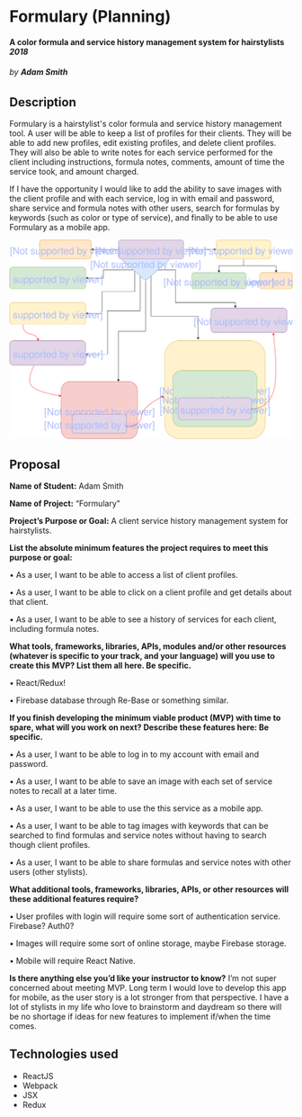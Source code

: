 # Formulary (Planning)

#### A color formula and service history management system for hairstylists _2018_

###### by **Adam Smith**

## Description

Formulary is a hairstylist's color formula and service history management tool. A user will be able to keep a list of profiles for their clients. They will be able to add new profiles, edit existing profiles, and delete client profiles. They will also be able to write notes for each service performed for the client including instructions, formula notes, comments, amount of time the service took, and amount charged.

If I have the opportunity I would like to add the ability to save images with the client profile and with each service, log in with email and password, share service and formula notes with other users, search for formulas by keywords (such as color or type of service), and finally to be able to use Formulary as a mobile app.

![component structure of Formulary](images/formulary-component-tree.svg)

## Proposal

**Name of Student:** Adam Smith

**Name of Project:** “Formulary"

**Project’s Purpose or Goal:** A client service history management system for hairstylists.

**List the absolute minimum features the project requires to meet this purpose or goal:**

• As a user, I want to be able to access a list of client profiles.

• As a user, I want to be able to click on a client profile and get details about that client.

• As a user, I want to be able to see a history of services for each client, including formula notes.

**What tools, frameworks, libraries, APIs, modules and/or other resources (whatever is specific to your track, and your language) will you use to create this MVP? List them all here. Be specific.**

• React/Redux!

• Firebase database through Re-Base or something similar.

**If you finish developing the minimum viable product (MVP) with time to spare, what will you work on next? Describe these features here: Be specific.**

• As a user, I want to be able to log in to my account with email and password.

• As a user, I want to be able to save an image with each set of service notes to recall at a later time.

• As a user, I want to be able to use the this service as a mobile app.

• As a user, I want to be able to tag images with keywords that can be searched to find formulas and service notes without having to search though client profiles.

• As a user, I want to be able to share formulas and service notes with other users (other stylists).

**What additional tools, frameworks, libraries, APIs, or other resources will these additional features require?**

• User profiles with login will require some sort of authentication service. Firebase? Auth0?

• Images will require some sort of online storage, maybe Firebase storage.

• Mobile will require React Native.

**Is there anything else you’d like your instructor to know?**
I’m not super concerned about meeting MVP. Long term I would love to develop this app for mobile, as the user story is a lot stronger from that perspective. I have a lot of stylists in my life who love to brainstorm and daydream so there will be no shortage if ideas for new features to implement if/when the time comes.

## Technologies used

* ReactJS
* Webpack
* JSX
* Redux
